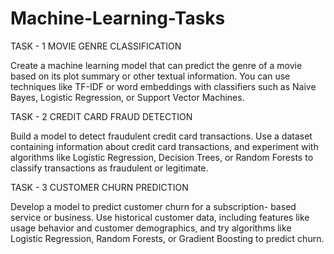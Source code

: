 # Machine-Learning-Tasks
TASK - 1 MOVIE GENRE CLASSIFICATION

Create a machine learning model that can predict the genre of a
movie based on its plot summary or other textual information. You
can use techniques like TF-IDF or word embeddings with classifiers
such as Naive Bayes, Logistic Regression, or Support Vector
Machines.



TASK - 2 CREDIT CARD FRAUD DETECTION

Build a model to detect fraudulent credit card transactions. Use a
dataset containing information about credit card transactions, and
experiment with algorithms like Logistic Regression, Decision Trees,
or Random Forests to classify transactions as fraudulent or legitimate.



TASK - 3 CUSTOMER CHURN PREDICTION

Develop a model to predict customer churn for a subscription- based
service or business. Use historical customer data, including features like
usage behavior and customer demographics, and try algorithms like
Logistic Regression, Random Forests, or Gradient Boosting to predict
churn.
